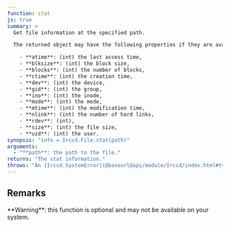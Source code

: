 ```yaml
---
function: stat
js: true
summary: >
  Get file information at the specified path.

  The returned object may have the following properties if they are available on your system:

    - **atime**: (int) the last access time,
    - **blksize**: (int) the block size,
    - **blocks**: (int) the number of blocks,
    - **ctime**: (int) the creation time,
    - **dev**: (int) the device,
    - **gid**: (int) the group,
    - **ino**: (int) the inode,
    - **mode**: (int) the mode,
    - **mtime**: (int) the modification time,
    - **nlink**: (int) the number of hard links,
    - **rdev**: (int),
    - **size**: (int) the file size,
    - **uid**: (int) the user.
synopsis: "info = Irccd.File.stat(path)"
arguments:
  - "**path**: the path to the file."
returns: "The stat information."
throws: "An [Irccd.SystemError](@baseurl@api/module/Irccd/index.html#types) on failures."
---
```


## Remarks

<div class="alert alert-warning" role="alert">
**Warning**: this function is optional and may not be available on your system.
</div>
